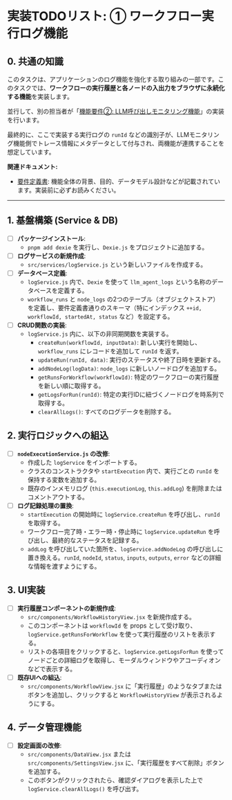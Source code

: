 # 実装TODOリスト: ① ワークフロー実行ログ機能

## 0. 共通の知識

このタスクは、アプリケーションのログ機能を強化する取り組みの一部です。このタスクでは、**ワークフローの実行履歴と各ノードの入出力をブラウザに永続化する機能**を実装します。

並行して、別の担当者が「[機能要件②: LLM呼び出しモニタリング機能](./todo_feature2_llm_monitoring.md)」の実装を行います。

最終的に、ここで実装する実行ログの `runId` などの識別子が、LLMモニタリング機能側でトレース情報にメタデータとして付与され、両機能が連携することを想定しています。

**関連ドキュメント:**
-   [要件定義書](./requirements_Implement_log.md): 機能全体の背景、目的、データモデル設計などが記載されています。実装前に必ずお読みください。

---

## 1. 基盤構築 (Service & DB)
-   [ ] **パッケージインストール**:
    -   `pnpm add dexie` を実行し、`Dexie.js` をプロジェクトに追加する。
-   [ ] **ログサービスの新規作成**:
    -   `src/services/logService.js` という新しいファイルを作成する。
-   [ ] **データベース定義**:
    -   `logService.js` 内で、`Dexie` を使って `llm_agent_logs` という名称のデータベースを定義する。
    -   `workflow_runs` と `node_logs` の2つのテーブル（オブジェクトストア）を定義し、要件定義書通りのスキーマ（特にインデックス `++id, workflowId, startedAt, status` など）を設定する。
-   [ ] **CRUD関数の実装**:
    -   `logService.js` 内に、以下の非同期関数を実装する。
        -   `createRun(workflowId, inputData)`: 新しい実行を開始し、`workflow_runs` にレコードを追加して `runId` を返す。
        -   `updateRun(runId, data)`: 実行のステータスや終了日時を更新する。
        -   `addNodeLog(logData)`: `node_logs` に新しいノードログを追加する。
        -   `getRunsForWorkflow(workflowId)`: 特定のワークフローの実行履歴を新しい順に取得する。
        -   `getLogsForRun(runId)`: 特定の実行IDに紐づくノードログを時系列で取得する。
        -   `clearAllLogs()`: すべてのログデータを削除する。

## 2. 実行ロジックへの組込
-   [ ] **`nodeExecutionService.js` の改修**:
    -   作成した `logService` をインポートする。
    -   クラスのコンストラクタや `startExecution` 内で、実行ごとの `runId` を保持する変数を追加する。
    -   既存のインメモリログ (`this.executionLog`, `this.addLog`) を削除またはコメントアウトする。
-   [ ] **ログ記録処理の置換**:
    -   `startExecution` の開始時に `logService.createRun` を呼び出し、`runId` を取得する。
    -   ワークフロー完了時・エラー時・停止時に `logService.updateRun` を呼び出し、最終的なステータスを記録する。
    -   `addLog` を呼び出していた箇所を、`logService.addNodeLog` の呼び出しに置き換える。`runId`, `nodeId`, `status`, `inputs`, `outputs`, `error` などの詳細な情報を渡すようにする。

## 3. UI実装
-   [ ] **実行履歴コンポーネントの新規作成**:
    -   `src/components/WorkflowHistoryView.jsx` を新規作成する。
    -   このコンポーネントは `workflowId` を props として受け取り、`logService.getRunsForWorkflow` を使って実行履歴のリストを表示する。
    -   リストの各項目をクリックすると、`logService.getLogsForRun` を使ってノードごとの詳細ログを取得し、モーダルウィンドウやアコーディオンなどで表示する。
-   [ ] **既存UIへの組込**:
    -   `src/components/WorkflowView.jsx` に「実行履歴」のようなタブまたはボタンを追加し、クリックすると `WorkflowHistoryView` が表示されるようにする。

## 4. データ管理機能
-   [ ] **設定画面の改修**:
    -   `src/components/DataView.jsx` または `src/components/SettingsView.jsx` に、「実行履歴をすべて削除」ボタンを追加する。
    -   このボタンがクリックされたら、確認ダイアログを表示した上で `logService.clearAllLogs()` を呼び出す。
